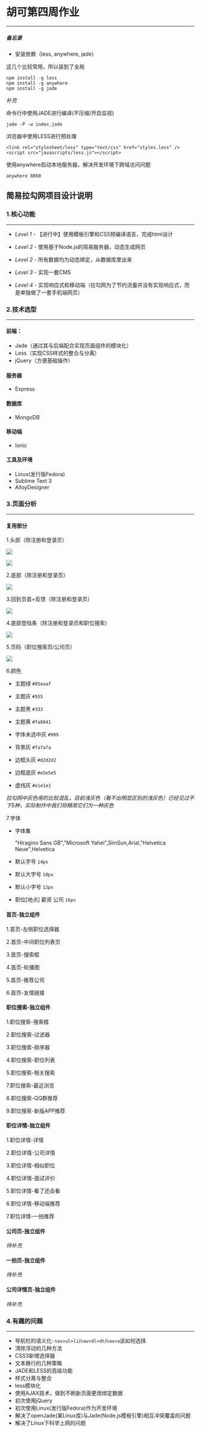 # 胡可第四周作业

***

##### 备忘录

* 安装依赖（less, anywhere, jade）

这几个比较常用，所以装到了全局

    npm install -g less
    npm install -g anywhere
    npm install -g jade

*补充*

命令行中使用JADE进行编译(不压缩/开启监视)

	jade -P -w index.jade

浏览器中使用LESS进行预处理

	<link rel="stylesheet/less" type="text/css" href="styles.less" />
	<script src="javascripts/less.js"></script>
	
使用anywhere启动本地服务器，解决开发环境下跨域访问问题

	anywhere 8860	

## 简易拉勾网项目设计说明

### 1.核心功能

***

* *Level 1* - 【进行中】使用模板引擎和CSS预编译语言，完成html设计

* *Level 2* - 使用基于Node.js的简易服务器，动态生成网页

* *Level 2* - 所有数据均为动态绑定，从数据库里出来

* *Level 3* - 实现一套CMS

* *Level 4* - 实现响应式和移动端（拉勾网为了节约流量并没有实现响应式，而是单独做了一套手机端网页）

### 2.技术选型

***

#### 前端：

* Jade（通过其与后端配合实现页面组件的模块化）
* Less（实现CSS样式的整合与分离）
* jQuery（方便基础操作）

#### 服务器

* Express

#### 数据库

* MongoDB

#### 移动端

* Ionic

#### 工具及环境

* Linux(发行版Fedora)
* Sublime Text 3
* AlloyDesigner

### 3.页面分析

***

#### 复用部分

1.头部（除注册和登录页）

![](README/header.jpg)


![](README/header2.jpg)

2.底部（除注册和登录页）

![](README/footer.jpg)

3.回到页首+反馈（除注册和登录页）

![](README/components-rocket.jpg)

4.底部登陆条（除注册和登录页和职位搜索）

![](README/components-login.jpg)

5.页码（职位搜索页/公司页）

![](README/components-pages.jpg)

6.颜色

* 主题绿 `#05eaaf`

* 主题灰 `#555`

* 主题黑 `#333`

* 主题黄 `#fa6041`

* 字体未选中灰 `#999`

* 背景灰 `#fafafa`

* 边框头灰 `#d2d2d2`

* 边框底灰 `#e5e5e5`

* 虚线灰 `#e1e1e1`

*拉勾网中灰色用的比较混乱，目前浅灰色（看不出明显区别的浅灰色）已经见过不下5种，实际制作中我们将精简它们为一种灰色*

7.字体

* 字体集 

	"Hiragino Sans GB","Microsoft Yahei",SimSun,Arial,"Helvetica Neue",Helvetica
	
* 默认字号 `14px`

* 默认大字号 `18px`

* 默认小字号 `12px`

* 职位[地点] 薪资 公司 `16px`

#### 首页-独立组件

1.首页-左侧职位选择器

2.首页-中间职位列表页

3.首页-搜索框

4.首页-轮播图

5.首页-推荐公司

6.首页-友情链接

#### 职位搜索-独立组件

1.职位搜索-搜索框

2.职位搜索-过滤器

3.职位搜索-排序器

4.职位搜索-职位列表

5.职位搜索-相关搜索

7.职位搜索-最近浏览

8.职位搜索-QQ群推荐

9.职位搜索-新版APP推荐

#### 职位详情-独立组件

1.职位详情-详情

2.职位详情-公司详情

3.职位详情-相似职位

4.职位详情-面试评价

5.职位详情-看了还会看

6.职位详情-移动端推荐

7.职位详情-一拍推荐

#### 公司页-独立组件

*待补充*


#### 一拍页-独立组件

*待补充*

#### 公司详情页-独立组件

*待补充*

### 4.有趣的问题

***

* 导航栏的语义化: `nav>ul>li`/`nav>dl>dt`/`nav>a`该如何选择
* 清除浮动的几种方法
* CSS3新增选择器
* 文本换行的几种策略
* JADE和LESS的高级功能
* 样式分离与整合
* less模块化
* 使用AJAX技术，做到不刷新页面更改绑定数据
* 初次使用jQuery
* 初次使用Linux(发行版Fedora)作为开发环境
* 解决了openJade(某Linux库)与Jade(Node.js模板引擎)相互冲突覆盖的问题
* 解决了Linux下科学上网的问题